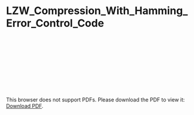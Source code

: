 # LZW_Compression_With_Hamming_Error_Control_Code
<object data="https://github.com/ParthManiyar/LZW_Compression_With_Hamming_Error_Control_Code/blob/master/ICT_Final_Report.pdf" type="application/pdf" width="700px" height="700px">
    <embed src="https://github.com/ParthManiyar/LZW_Compression_With_Hamming_Error_Control_Code/blob/master/ICT_Final_Report.pdf">
        <p>This browser does not support PDFs. Please download the PDF to view it: <a href="https://github.com/ParthManiyar/LZW_Compression_With_Hamming_Error_Control_Code/blob/master/ICT_Final_Report.pdf">Download PDF</a>.</p>
    </embed>
</object>
